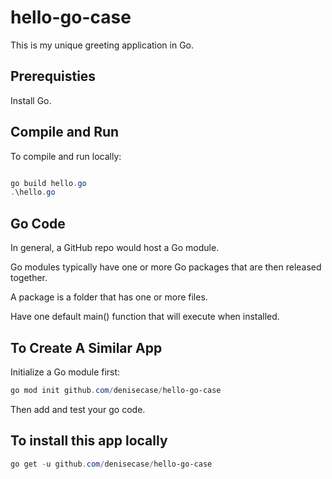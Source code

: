 # hello-go-case

This is my unique greeting application in Go. 

## Prerequisties

Install Go. 

## Compile and Run

To compile and run locally: 

```PowerShell

go build hello.go
.\hello.go
```

## Go Code

In general, a GitHub repo would host a Go module.

Go modules typically have one or more Go packages that are then released together. 

A package is a folder that has one or more files. 

Have one default main() function that will execute when installed. 

## To Create A Similar App

Initialize a Go module first:

```PowerShell
go mod init github.com/denisecase/hello-go-case
```

Then add and test your go code. 

## To install this app locally

```PowerShell
go get -u github.com/denisecase/hello-go-case
```



